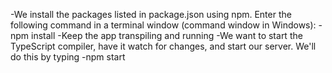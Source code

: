 
-We install the packages listed in package.json using npm. Enter the following command in a terminal window (command window in Windows):
	-npm install
-Keep the app transpiling and running
	-We want to start the TypeScript compiler, have it watch for changes, and start our server. We'll do this by typing
    	-npm start
